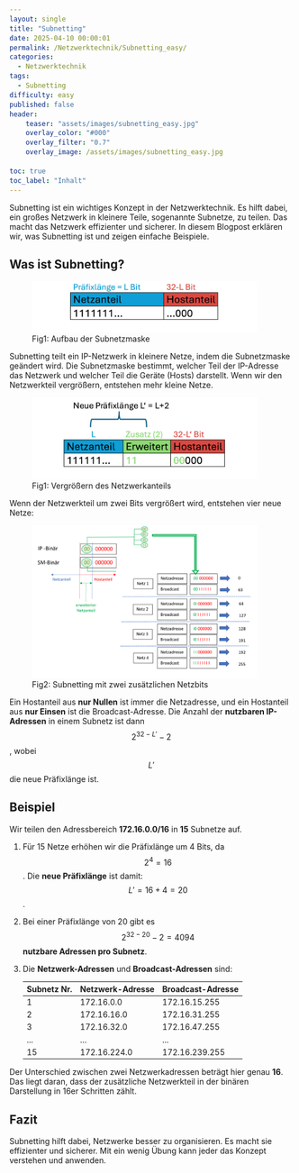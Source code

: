 ```yaml
---
layout: single
title: "Subnetting"
date: 2025-04-10 00:00:01
permalink: /Netzwerktechnik/Subnetting_easy/
categories:
  - Netzwerktechnik
tags:
  - Subnetting
difficulty: easy
published: false
header:
    teaser: "assets/images/subnetting_easy.jpg"
    overlay_color: "#000"
    overlay_filter: "0.7"
    overlay_image: /assets/images/subnetting_easy.jpg

toc: true
toc_label: "Inhalt"
---
```

Subnetting ist ein wichtiges Konzept in der Netzwerktechnik. Es hilft dabei, ein großes Netzwerk in kleinere Teile, sogenannte Subnetze, zu teilen. Das macht das Netzwerk effizienter und sicherer. In diesem Blogpost erklären wir, was Subnetting ist und zeigen einfache Beispiele.

<script id="MathJax-script" async
          src="https://cdn.jsdelivr.net/npm/mathjax@3/es5/tex-mml-chtml.js">
</script>

## Was ist Subnetting?

<style>
  .center {
  display: block;
  margin-left: auto;
  margin-right: auto;
  width: 50%;
}
</style>
<figure>
    <img src="/assets/images/IP_address.png" width="400"/>
    <figcaption>Fig1: Aufbau der Subnetzmaske</figcaption>
</figure>

Subnetting teilt ein IP-Netzwerk in kleinere Netze, indem die Subnetzmaske geändert wird. Die Subnetzmaske bestimmt, welcher Teil der IP-Adresse das Netzwerk und welcher Teil die Geräte (Hosts) darstellt. Wenn wir den Netzwerkteil vergrößern, entstehen mehr kleine Netze.

<figure>
    <img src="/assets/images/IP_address_2.png" width="400"/>
    <figcaption>Fig1: Vergrößern des Netzwerkanteils</figcaption>
</figure>

Wenn der Netzwerkteil um zwei Bits vergrößert wird, entstehen vier neue Netze:

<figure>
    <img src="/assets/images/Subnetting.png" width="400"/>
    <figcaption>Fig2: Subnetting mit zwei zusätzlichen Netzbits</figcaption>
</figure>

Ein Hostanteil aus **nur Nullen** ist immer die Netzadresse, und ein Hostanteil aus **nur Einsen** ist die Broadcast-Adresse. Die Anzahl der **nutzbaren IP-Adressen** in einem Subnetz ist dann $$ 2^{32-L'}-2 $$, wobei $$L'$$ die neue Präfixlänge ist.

## Beispiel

Wir teilen den Adressbereich **172.16.0.0/16** in **15** Subnetze auf.
1. Für 15 Netze erhöhen wir die Präfixlänge um 4 Bits, da $$ 2^4 = 16 $$.
   Die **neue Präfixlänge** ist damit: $$L'= 16+4 = 20$$.
2. Bei einer Präfixlänge von 20 gibt es $$ 2^{32-20} - 2 = 4094$$ **nutzbare Adressen pro Subnetz**.
3. Die **Netzwerk-Adressen** und **Broadcast-Adressen** sind:

    | Subnetz Nr. | Netzwerk-Adresse | Broadcast-Adresse |
    | ----------- | ---------------- | ----------------- |
    | 1           | 172.16.0.0       | 172.16.15.255     |
    | 2           | 172.16.16.0      | 172.16.31.255     |
    | 3           | 172.16.32.0      | 172.16.47.255     |
    | ...         | ...              | ...               |
    | 15          | 172.16.224.0     | 172.16.239.255    |

Der Unterschied zwischen zwei Netzwerkadressen beträgt hier genau **16**. Das liegt daran, dass der zusätzliche Netzwerkteil in der binären Darstellung in 16er Schritten zählt.

## Fazit

Subnetting hilft dabei, Netzwerke besser zu organisieren. Es macht sie effizienter und sicherer. Mit ein wenig Übung kann jeder das Konzept verstehen und anwenden.